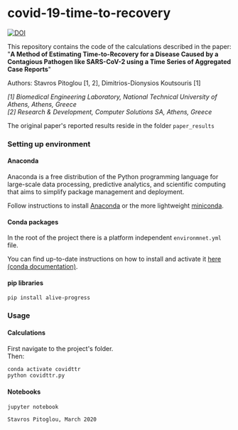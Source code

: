 # covid-19-time-to-recovery

[![DOI](https://zenodo.org/badge/248425825.svg)](https://zenodo.org/badge/latestdoi/248425825)

This repository contains the code of the calculations described in the paper: "__A Method of Estimating Time-to-Recovery for a Disease Caused by a Contagious Pathogen like SARS-CoV-2 using a Time Series of Aggregated Case Reports__"

Authors: Stavros Pitoglou [1, 2], Dimitrios-Dionysios Koutsouris [1]

_[1] Biomedical Engineering Laboratory, National Technical University of Athens, Athens, Greece_   
_[2] Research & Development, Computer Solutions SA, Athens, Greece_

The original paper's reported results reside in the folder ```paper_results```

### Setting up environment

#### Anaconda

Anaconda is a free distribution of the Python programming language for large-scale data processing, predictive analytics, and scientific computing that aims to simplify package management and deployment.

Follow instructions to install [Anaconda](https://docs.continuum.io/anaconda/install) or the more lightweight [miniconda](http://conda.pydata.org/miniconda.html).

#### Conda packages
In the root of the project there is a platform independent ```environmnet.yml``` file.

You can find up-to-date instructions on how to install and activate it [here (conda documentation)](https://docs.conda.io/projects/conda/en/latest/user-guide/tasks/manage-environments.html#creating-an-environment-from-an-environment-yml-file).

#### pip libraries

```pip install alive-progress``` 

### Usage
#### Calculations
First navigate to the project's folder.  
Then:
```python
conda activate covidttr
python covidttr.py
``` 
#### Notebooks
```
jupyter notebook
```
```Stavros Pitoglou, March 2020```

